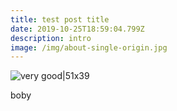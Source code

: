 ```yaml
---
title: test post title
date: 2019-10-25T18:59:04.799Z
description: intro
image: /img/about-single-origin.jpg
---
```

![very good|51x39](/img/about-sustainable-farming.jpg)

boby
